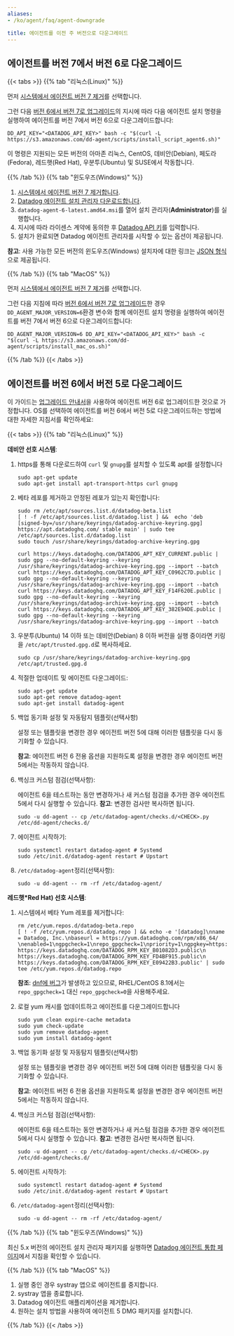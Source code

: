 ```yaml
---
aliases:
- /ko/agent/faq/agent-downgrade

title: 에이전트를 이전 주 버전으로 다운그레이드
---
```


## 에이전트를 버전 7에서 버전 6로 다운그레이드

{{< tabs >}}
{{% tab "리눅스(Linux)" %}}

먼저 [시스템에서 에이전트 버전 7 제거][1]를 선택합니다.

그런 다음 [버전 6에서 버전 7로 업그레이드][2]의 지시에 따라 다음 에이전트 설치 명령을 실행하여 에이전트를 버전 7에서 버전 6으로 다운그레이드합니다:

```shell
DD_API_KEY="<DATADOG_API_KEY>" bash -c "$(curl -L https://s3.amazonaws.com/dd-agent/scripts/install_script_agent6.sh)"
```

이 명령은 지원되는 모든 버전의 아마존 리눅스, CentOS, 데비안(Debian), 페도라(Fedora), 레드햇(Red Hat), 우분투(Ubuntu) 및 SUSE에서 작동합니다.

[1]: /ko/agent/guide/how-do-i-uninstall-the-agent/
[2]: /ko/agent/versions/upgrade_to_agent_v6/
{{% /tab %}}
{{% tab "윈도우즈(Windows)" %}}

1. [시스템에서 에이전트 버전 7 제거합니다][1].
2. [Datadog 에이전트 설치 관리자 다운로드합니다][2].
3. `datadog-agent-6-latest.amd64.msi`를 열어 설치 관리자(**Administrator**)를 실행합니다.
4. 지시에 따라 라이센스 계약에 동의한 후 [Datadog API 키][3]를 입력합니다.
5. 설치가 완료되면 Datadog 에이전트 관리자를 시작할 수 있는 옵션이 제공됩니다.

**참고**: 사용 가능한 모든 버전의 윈도우즈(Windows) 설치자에 대한 링크는 [JSON 형식][4]으로 제공됩니다.

[1]: /ko/agent/guide/how-do-i-uninstall-the-agent/
[2]: https://ddagent-windows-stable.s3.amazonaws.com/datadog-agent-6-latest.amd64.msi
[3]: https://app.datadoghq.com/organization-settings/api-keys
[4]: https://s3.amazonaws.com/ddagent-windows-stable/installers.json
{{% /tab %}}
{{% tab "MacOS" %}}

먼저 [시스템에서 에이전트 버전 7 제거][1]를 선택합니다.

그런 다음 지침에 따라 [버전 6에서 버전 7로 업그레이드][2]한 경우 `DD_AGENT_MAJOR_VERSION=6`환경 변수와 함께 에이전트 설치 명령을 실행하여 에이전트를 버전 7에서 버전 6으로 다운그레이드합니다:

```shell
DD_AGENT_MAJOR_VERSION=6 DD_API_KEY="<DATADOG_API_KEY>" bash -c "$(curl -L https://s3.amazonaws.com/dd-agent/scripts/install_mac_os.sh)"
```

[1]: /ko/agent/guide/how-do-i-uninstall-the-agent/
[2]: /ko/agent/versions/upgrade_to_agent_v6/
{{% /tab %}}
{{< /tabs >}}

## 에이전트를 버전 6에서 버전 5로 다운그레이드

이 가이드는 [업그레이드 안내서][1]을 사용하여 에이전트 버전 6로 업그레이드한 것으로 가정합니다. OS를 선택하여 에이전트를 버전 6에서 버전 5로 다운그레이드하는 방법에 대한 자세한 지침서를 확인하세요:

{{< tabs >}}
{{% tab "리눅스(Linux)" %}}

**데비안 선호 시스템**:

1. https를 통해 다운로드하여 `curl` 및 `gnupg`를 설치할 수 있도록 apt를 설정합니다

    ```shell
    sudo apt-get update
    sudo apt-get install apt-transport-https curl gnupg
    ```

2. 베타 레포를 제거하고 안정된 레포가 있는지 확인합니다:

    ```shell
    sudo rm /etc/apt/sources.list.d/datadog-beta.list
    [ ! -f /etc/apt/sources.list.d/datadog.list ] &&  echo 'deb [signed-by=/usr/share/keyrings/datadog-archive-keyring.gpg] https://apt.datadoghq.com/ stable main' | sudo tee /etc/apt/sources.list.d/datadog.list
    sudo touch /usr/share/keyrings/datadog-archive-keyring.gpg

    curl https://keys.datadoghq.com/DATADOG_APT_KEY_CURRENT.public | sudo gpg --no-default-keyring --keyring /usr/share/keyrings/datadog-archive-keyring.gpg --import --batch
    curl https://keys.datadoghq.com/DATADOG_APT_KEY_C0962C7D.public | sudo gpg --no-default-keyring --keyring /usr/share/keyrings/datadog-archive-keyring.gpg --import --batch
    curl https://keys.datadoghq.com/DATADOG_APT_KEY_F14F620E.public | sudo gpg --no-default-keyring --keyring /usr/share/keyrings/datadog-archive-keyring.gpg --import --batch
    curl https://keys.datadoghq.com/DATADOG_APT_KEY_382E94DE.public | sudo gpg --no-default-keyring --keyring /usr/share/keyrings/datadog-archive-keyring.gpg --import --batch
    ```

3. 우분투(Ubuntu) 14 이하 또는 데비안(Debian) 8 이하 버전을 실행 중이라면 키링을 `/etc/apt/trusted.gpg.d`로 복사하세요.

   ```shell
   sudo cp /usr/share/keyrings/datadog-archive-keyring.gpg /etc/apt/trusted.gpg.d
   ```

4. 적절한 업데이트 및 에이전트 다운그레이드:

    ```shell
    sudo apt-get update
    sudo apt-get remove datadog-agent
    sudo apt-get install datadog-agent
    ```

5. 백업 동기화 설정 및 자동탐지 템플릿(선택사항)

   설정 또는 템플릿을 변경한 경우 에이전트 버전 5에 대해 이러한 템플릿을 다시 동기화할 수 있습니다.

   **참고**: 에이전트 버전 6 전용 옵션을 지원하도록 설정을 변경한 경우 에이전트 버전 5에서는 작동하지 않습니다.

6. 백싱크 커스텀 점검(선택사항):

   에이전트 6을 테스트하는 동안 변경하거나 새 커스텀 점검을 추가한 경우 에이전트 5에서 다시 실행할 수 있습니다. **참고**: 변경한 검사만 복사하면 됩니다.

    ```shell
    sudo -u dd-agent -- cp /etc/datadog-agent/checks.d/<CHECK>.py /etc/dd-agent/checks.d/
    ```

7. 에이전트 시작하기:

    ```shell
    sudo systemctl restart datadog-agent # Systemd
    sudo /etc/init.d/datadog-agent restart # Upstart
    ```

8. `/etc/datadog-agent`정리(선택사항):

    ```shell
    sudo -u dd-agent -- rm -rf /etc/datadog-agent/
    ```

**레드햇*Red Hat) 선호 시스템**:

1. 시스템에서 베타 Yum 레포를 제거합니다:

    ```shell
    rm /etc/yum.repos.d/datadog-beta.repo
    [ ! -f /etc/yum.repos.d/datadog.repo ] && echo -e '[datadog]\nname = Datadog, Inc.\nbaseurl = https://yum.datadoghq.com/rpm/x86_64/   \nenabled=1\ngpgcheck=1\nrepo_gpgcheck=1\npriority=1\ngpgkey=https://keys.datadoghq.com/DATADOG_RPM_KEY_CURRENT.public\n       https://keys.datadoghq.com/DATADOG_RPM_KEY_B01082D3.public\n       https://keys.datadoghq.com/DATADOG_RPM_KEY_FD4BF915.public\n       https://keys.datadoghq.com/DATADOG_RPM_KEY_E09422B3.public' | sudo tee /etc/yum.repos.d/datadog.repo
    ```

    **참조**: [dnf에 버그][1]가 발생하고 있으므로, RHEL/CentOS 8.1에서는 `repo_gpgcheck=1` 대신 `repo_gpgcheck=0`을 사용해주세요.

2. 로컬 yum 캐시를 업데이트하고 에이전트를 다운그레이드합니다

    ```shell
    sudo yum clean expire-cache metadata
    sudo yum check-update
    sudo yum remove datadog-agent
    sudo yum install datadog-agent
    ```

3. 백업 동기화 설정 및 자동탐지 템플릿(선택사항)

   설정 또는 템플릿을 변경한 경우 에이전트 버전 5에 대해 이러한 템플릿을 다시 동기화할 수 있습니다.

   **참고**: 에이전트 버전 6 전용 옵션을 지원하도록 설정을 변경한 경우 에이전트 버전 5에서는 작동하지 않습니다.

4. 백싱크 커스텀 점검(선택사항):

   에이전트 6을 테스트하는 동안 변경하거나 새 커스텀 점검을 추가한 경우 에이전트 5에서 다시 실행할 수 있습니다. **참고**: 변경한 검사만 복사하면 됩니다.

    ```shell
    sudo -u dd-agent -- cp /etc/datadog-agent/checks.d/<CHECK>.py /etc/dd-agent/checks.d/
    ```

5. 에이전트 시작하기:

    ```shell
    sudo systemctl restart datadog-agent # Systemd
    sudo /etc/init.d/datadog-agent restart # Upstart
    ```

6. `/etc/datadog-agent`정리(선택사항):

    ```shell
    sudo -u dd-agent -- rm -rf /etc/datadog-agent/
    ```

[1]: https://bugzilla.redhat.com/show_bug.cgi?id=1792506
{{% /tab %}}
{{% tab "윈도우즈(Windows)" %}}

최신 5.x 버전의 에이전트 설치 관리자 패키지를 실행하면
[Datadog 에이전트 통합 페이지][1]에서 지침을 확인할 수 있습니다.

[1]: https://app.datadoghq.com/account/settings/agent/latest?platform=windows
{{% /tab %}}
{{% tab "MacOS" %}}

1. 실행 중인 경우 systray 앱으로 에이전트를 중지합니다.
2. systray 앱을 종료합니다.
3. Datadog 에이전트 애플리케이션을 제거합니다.
4. 원하는 설치 방법을 사용하여 에이전트 5 DMG 패키지를 설치합니다.

{{% /tab %}}
{{< /tabs >}}

[1]: /ko/agent/guide/upgrade-to-agent-v6/
